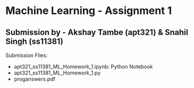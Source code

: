 # Machine Learning - Assignment 1
## Submission by - Akshay Tambe (apt321) & Snahil Singh (ss11381)

Submission Files:
- apt321_ss11381_ML_Homework_1.ipynb: Python Notebook
- apt321_ss11381_ML_Homework_1.py
- proganswers.pdf